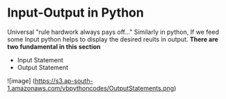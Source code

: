 # Input-Output in Python
Universal "rule hardwork always pays off..." Similarly in python, If we feed some Input python
helps to display the desired reults in output. 
**There are two fundamental in this section**
- Input Statement
- Output Statement

![image] (https://s3.ap-south-1.amazonaws.com/vbpythoncodes/OutputStatements.png)

